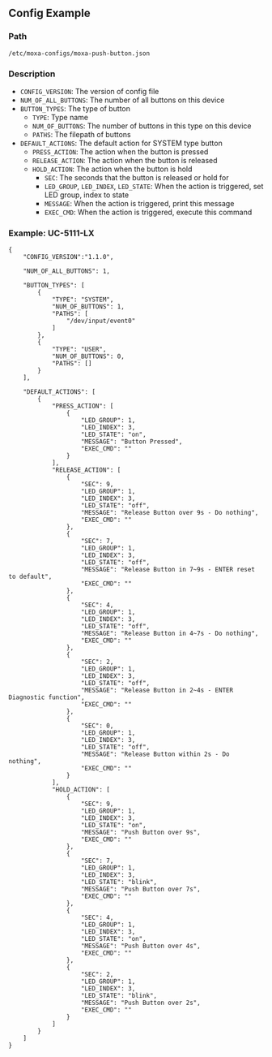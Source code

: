 ## Config Example

### Path 
```
/etc/moxa-configs/moxa-push-button.json
```

### Description

* `CONFIG_VERSION`: The version of config file
* `NUM_OF_ALL_BUTTONS`: The number of all buttons on this device
* `BUTTON_TYPES`: The type of button
  * `TYPE`: Type name
  * `NUM_OF_BUTTONS`: The number of buttons in this type on this device
  * `PATHS`: The filepath of buttons
* `DEFAULT_ACTIONS`: The default action for SYSTEM type button
  * `PRESS_ACTION`: The action when the button is pressed
  * `RELEASE_ACTION`: The action when the button is released
  * `HOLD_ACTION`: The action when the button is hold
    * `SEC`: The seconds that the button is released or hold for
    * `LED_GROUP`, `LED_INDEX`, `LED_STATE`: When the action is triggered, set LED group, index to state
    * `MESSAGE`: When the action is triggered, print this message
    * `EXEC_CMD`: When the action is triggered, execute this command

### Example: UC-5111-LX

```
{
	"CONFIG_VERSION":"1.1.0",

	"NUM_OF_ALL_BUTTONS": 1,

	"BUTTON_TYPES": [
		{
			"TYPE": "SYSTEM",
			"NUM_OF_BUTTONS": 1,
			"PATHS": [
				"/dev/input/event0"
			]
		},
		{
			"TYPE": "USER",
			"NUM_OF_BUTTONS": 0,
			"PATHS": []
		}
	],

	"DEFAULT_ACTIONS": [
		{
			"PRESS_ACTION": [
				{
					"LED_GROUP": 1,
					"LED_INDEX": 3,
					"LED_STATE": "on",
					"MESSAGE": "Button Pressed",
					"EXEC_CMD": ""
				}
			],
			"RELEASE_ACTION": [
				{
					"SEC": 9,
					"LED_GROUP": 1,
					"LED_INDEX": 3,
					"LED_STATE": "off",
					"MESSAGE": "Release Button over 9s - Do nothing",
					"EXEC_CMD": ""
				},
				{
					"SEC": 7,
					"LED_GROUP": 1,
					"LED_INDEX": 3,
					"LED_STATE": "off",
					"MESSAGE": "Release Button in 7~9s - ENTER reset to default",
					"EXEC_CMD": ""
				},
				{
					"SEC": 4,
					"LED_GROUP": 1,
					"LED_INDEX": 3,
					"LED_STATE": "off",
					"MESSAGE": "Release Button in 4~7s - Do nothing",
					"EXEC_CMD": ""
				},
				{
					"SEC": 2,
					"LED_GROUP": 1,
					"LED_INDEX": 3,
					"LED_STATE": "off",
					"MESSAGE": "Release Button in 2~4s - ENTER Diagnostic function",
					"EXEC_CMD": ""
				},
				{
					"SEC": 0,
					"LED_GROUP": 1,
					"LED_INDEX": 3,
					"LED_STATE": "off",
					"MESSAGE": "Release Button within 2s - Do nothing",
					"EXEC_CMD": ""
				}
			],
			"HOLD_ACTION": [
				{
					"SEC": 9,
					"LED_GROUP": 1,
					"LED_INDEX": 3,
					"LED_STATE": "on",
					"MESSAGE": "Push Button over 9s",
					"EXEC_CMD": ""
				},
				{
					"SEC": 7,
					"LED_GROUP": 1,
					"LED_INDEX": 3,
					"LED_STATE": "blink",
					"MESSAGE": "Push Button over 7s",
					"EXEC_CMD": ""
				},
				{
					"SEC": 4,
					"LED_GROUP": 1,
					"LED_INDEX": 3,
					"LED_STATE": "on",
					"MESSAGE": "Push Button over 4s",
					"EXEC_CMD": ""
				},
				{
					"SEC": 2,
					"LED_GROUP": 1,
					"LED_INDEX": 3,
					"LED_STATE": "blink",
					"MESSAGE": "Push Button over 2s",
					"EXEC_CMD": ""
				}
			]
		}
	]
}
```

